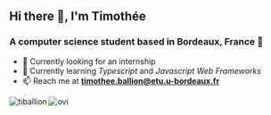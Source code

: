 ## Hi there 👋, I'm Timothée
### A computer science student based in Bordeaux, France 📌
- 🔭 Currently looking for an internship
- 📖 Currently learning _Typescript_ and _Javascript Web Frameworks_
- 📫 Reach me at **timothee.ballion@etu.u-bordeaux.fr**

<img src="https://github-readme-stats.vercel.app/api/top-langs?username=tiballion&show_icons=true&locale=en&layout=compact&theme=chartreuse-dark" alt="ovi" />
<img align="left" src="https://github-readme-stats.vercel.app/api?username=tiballion&show_icons=true&theme=tokyonight&locale=en&count_private=true" alt="tiballion" />
